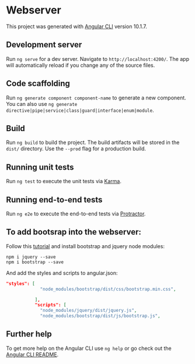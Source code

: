 # Webserver

This project was generated with [Angular CLI](https://github.com/angular/angular-cli) version 10.1.7.

## Development server

Run `ng serve` for a dev server. Navigate to `http://localhost:4200/`. The app will automatically reload if you change any of the source files.

## Code scaffolding

Run `ng generate component component-name` to generate a new component. You can also use `ng generate directive|pipe|service|class|guard|interface|enum|module`.

## Build

Run `ng build` to build the project. The build artifacts will be stored in the `dist/` directory. Use the `--prod` flag for a production build.

## Running unit tests

Run `ng test` to execute the unit tests via [Karma](https://karma-runner.github.io).

## Running end-to-end tests

Run `ng e2e` to execute the end-to-end tests via [Protractor](http://www.protractortest.org/).

## To add bootsrap into the webserver:
Follow this [tutorial](https://therichpost.com/angular-10-bootstrap-4-tab-nav-pills-working-example/) and install bootstrap and jquery node modules:

```console
npm i jquery --save
npm i bootstrap --save
```

And add the styles and scripts to angular.json:

```json
"styles": [
             "node_modules/bootstrap/dist/css/bootstrap.min.css",

           ],
           "scripts": [
             "node_modules/jquery/dist/jquery.js",
             "node_modules/bootstrap/dist/js/bootstrap.js",
```

## Further help

To get more help on the Angular CLI use `ng help` or go check out the [Angular CLI README](https://github.com/angular/angular-cli/blob/master/README.md).
